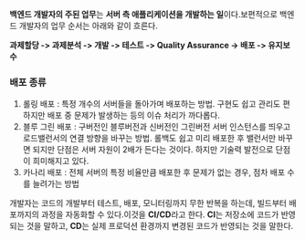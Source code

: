 **백엔드 개발자의 주된 업무**는 **서버 측 애플리케이션을 개발하는 일**이다.보편적으로 백엔드 개발자의 업무 순서는 아래와 같이 흐른다. 

**과제할당 -> 과제분석 -> 개발 -> 테스트 -> Quality Assurance ->  배포 -> 유지보수** 




### 배포 종류
1. 롤링 배포 : 특정 개수의 서버들을 돌아가며 배포하는 방법. 구현도 쉽고 관리도 편하지만 배포 중 문제가 발생하는 등의 이슈 처리가 까다롭다.
2. 블루 그린 배포 : 구버전인 블루버전과 신버전인 그린버전 서버 인스턴스를 띄우고 로드밸런서의 연결 방향을 바꾸는 방법. 롤백도 쉽고 미리 배포한 후 밸런서만 바꾸면 되지만 단점은 서버 자원이 2배가 든다는 것이다. 하지만 기술력 발전으로 단점이 희미해지고 있다.
3. 카나리 배포 : 전체 서버의 특정 비율만큼 배포한 후 문제가 없는 경우, 점차 배포 수를 늘려가는 방법  
  


개발자는 코드의 개발부터 테스트, 배포, 모니터링까지 무한 반복을 하는데, 빌드부터 배포까지의 과정을 자동화할 수 있다.이것을 **CI/CD**라고 한다. **CI**는 저장소에 코드가 반영되는 것을 말하고, **CD**는 실제 프로덕션 환경까지 변경된 코드가 반영되는 것을 말한다.